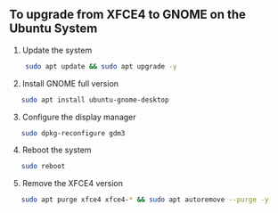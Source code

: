 ## To upgrade from XFCE4 to GNOME on the Ubuntu System

1. Update the system

```bash
	sudo apt update && sudo apt upgrade -y 
```

2. Install GNOME full version

```bash
   sudo apt install ubuntu-gnome-desktop
```

3. Configure the display manager

```bash
   sudo dpkg-reconfigure gdm3
```

4. Reboot the system

```bash
   sudo reboot
```

5. Remove the XFCE4 version

```bash
   sudo apt purge xfce4 xfce4-* && sudo apt autoremove --purge -y
```

